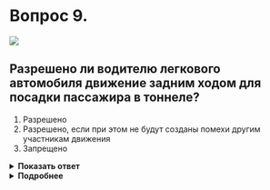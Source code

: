 # Вопрос 9.

![](https://s.drom.ru/i24227/pdd/tickets/2016/1542608936.jpg)

## Разрешено ли водителю легкового автомобиля движение задним ходом для посадки пассажира в тоннеле?

1. Разрешено
2. Разрешено, если при этом не будут созданы помехи другим участникам движения
3. Запрещено

<details>
<summary><b>Показать ответ</b></summary>
Правильный ответ: 3
</details>
<details>
<summary><b>Подробнее</b></summary>
В тоннелях движение задним ходом запрещено. При этом, независимо от наличия освещения в тоннеле, на транспортном средстве должны быть включены осветительные приборы. Действия данного водителя следует расценивать как опасные.
(Пункты 8.11, 8.12 ПДД)
</details>
